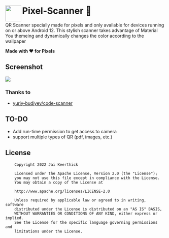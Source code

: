 # Pixel-Scanner 🚀 <img align="left" width="50px" src="https://github.com/jaikeerthick/Pixel-Scanner/blob/master/app/src/main/ic_launcher-playstore.png" />

QR Scanner specially made for pixels and only available for devices running on or above Android 12. This stylish scanner takes advantage of Material You themeing and dynamically changes the
color according to the wallpaper

<b>Made with ❤ for Pixels</b>

##  Screenshot

<img src="https://github.com/jaikeerthick/Pixel-Scanner/blob/master/app/src/main/res/drawable/screenshot-wxy.png">

### Thanks to
- [ yuriy-budiyev/code-scanner ](https://github.com/yuriy-budiyev/code-scanner) 

## TO-DO
- Add run-time permission to get access to camera
- support multiple types of QR (pdf, images, etc.)

## License

```
    Copyright 2022 Jai Keerthick

    Licensed under the Apache License, Version 2.0 (the "License");
    you may not use this file except in compliance with the License.
    You may obtain a copy of the License at

    http://www.apache.org/licenses/LICENSE-2.0

    Unless required by applicable law or agreed to in writing, software
    distributed under the License is distributed on an "AS IS" BASIS,
    WITHOUT WARRANTIES OR CONDITIONS OF ANY KIND, either express or implied.
    See the License for the specific language governing permissions and
    limitations under the License.
```
